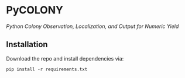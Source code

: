 # PyCOLONY

*Python Colony Observation, Localization, and Output for Numeric Yield*

## Installation

Download the repo and install dependencies via:

```
pip install -r requirements.txt
```